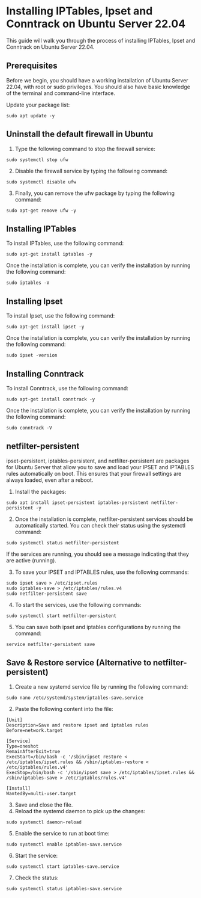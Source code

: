# Installing IPTables, Ipset and Conntrack on Ubuntu Server 22.04

This guide will walk you through the process of installing IPTables, Ipset and Conntrack on Ubuntu Server 22.04.

## Prerequisites
Before we begin, you should have a working installation of Ubuntu Server 22.04, with root or sudo privileges. You should also have basic knowledge of the terminal and command-line interface.

Update your package list:
```
sudo apt update -y
```

## Uninstall the default firewall in Ubuntu
1. Type the following command to stop the firewall service:
```
sudo systemctl stop ufw
```
2. Disable the firewall service by typing the following command:
```
sudo systemctl disable ufw
```
3. Finally, you can remove the ufw package by typing the following command:
```
sudo apt-get remove ufw -y
```

## Installing IPTables
To install IPTables, use the following command:
```
sudo apt-get install iptables -y
```

Once the installation is complete, you can verify the installation by running the following command:
```
sudo iptables -V
```

## Installing Ipset
To install Ipset, use the following command:
```
sudo apt-get install ipset -y
```
Once the installation is complete, you can verify the installation by running the following command:
```
sudo ipset -version
```

## Installing Conntrack
To install Conntrack, use the following command:
```
sudo apt-get install conntrack -y
```
Once the installation is complete, you can verify the installation by running the following command:
```
sudo conntrack -V
```

## netfilter-persistent

ipset-persistent, iptables-persistent, and netfilter-persistent are packages for Ubuntu Server that allow you to save and load your IPSET and IPTABLES rules automatically on boot. This ensures that your firewall settings are always loaded, even after a reboot.

1. Install the packages:
```
sudo apt install ipset-persistent iptables-persistent netfilter-persistent -y
```
2. Once the installation is complete, netfilter-persistent services should be automatically started. You can check their status using the systemctl command:
```
sudo systemctl status netfilter-persistent
```
If the services are running, you should see a message indicating that they are active (running).

3. To save your IPSET and IPTABLES rules, use the following commands:
```
sudo ipset save > /etc/ipset.rules
sudo iptables-save > /etc/iptables/rules.v4
sudo netfilter-persistent save
```
4. To start the services, use the following commands:
```
sudo systemctl start netfilter-persistent
```
5. You can save both ipset and iptables configurations by running the command:
```
service netfilter-persistent save
```

## Save & Restore service (Alternative to netfilter-persistent)
1. Create a new systemd service file by running the following command:
```
sudo nano /etc/systemd/system/iptables-save.service
```
2. Paste the following content into the file:
```
[Unit]
Description=Save and restore ipset and iptables rules
Before=network.target

[Service]
Type=oneshot
RemainAfterExit=true
ExecStart=/bin/bash -c '/sbin/ipset restore < /etc/iptables/ipset.rules && /sbin/iptables-restore < /etc/iptables/rules.v4'
ExecStop=/bin/bash -c '/sbin/ipset save > /etc/iptables/ipset.rules && /sbin/iptables-save > /etc/iptables/rules.v4'

[Install]
WantedBy=multi-user.target
```
3. Save and close the file.
4. Reload the systemd daemon to pick up the changes:
```
sudo systemctl daemon-reload
```
5. Enable the service to run at boot time:
```
sudo systemctl enable iptables-save.service
```
6. Start the service:
```
sudo systemctl start iptables-save.service
```
7. Check the status:
```
sudo systemctl status iptables-save.service
```

